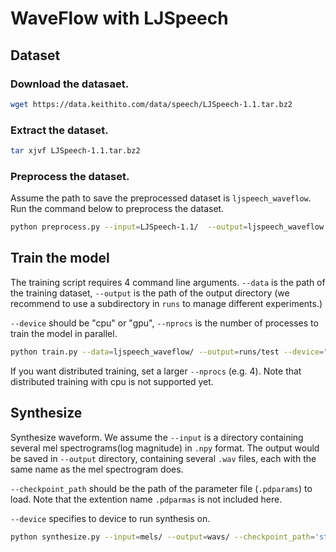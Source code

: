 # WaveFlow with LJSpeech

## Dataset

### Download the datasaet.

```bash
wget https://data.keithito.com/data/speech/LJSpeech-1.1.tar.bz2
```

### Extract the dataset.

```bash
tar xjvf LJSpeech-1.1.tar.bz2
```

### Preprocess the dataset. 

Assume the path to save the preprocessed dataset is `ljspeech_waveflow`. Run the command below to preprocess the dataset.

```bash
python preprocess.py --input=LJSpeech-1.1/  --output=ljspeech_waveflow
```

## Train the model

The training script requires 4 command line arguments.
`--data` is the path of the training dataset, `--output` is the path of the output directory (we recommend to use a subdirectory in `runs` to manage different experiments.)

`--device` should be "cpu" or "gpu", `--nprocs` is the number of processes to train the model in parallel.

```bash
python train.py --data=ljspeech_waveflow/ --output=runs/test --device="gpu" --nprocs=1
```

If you want distributed training, set a larger `--nprocs` (e.g. 4). Note that distributed training with cpu is not supported yet.

## Synthesize

Synthesize waveform. We assume the `--input` is a directory containing several mel spectrograms(log magnitude) in `.npy` format. The output would be saved in `--output` directory, containing several `.wav` files, each with the same name as the mel spectrogram does.

`--checkpoint_path` should be the path of the parameter file (`.pdparams`) to load. Note that the extention name `.pdparmas` is not included here.

`--device` specifies to device to run synthesis on.

```bash
python synthesize.py --input=mels/ --output=wavs/ --checkpoint_path='step-2000000' --device="gpu" --verbose
```